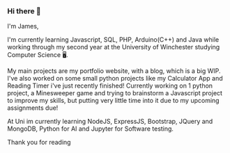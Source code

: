 ### Hi there 👋

I'm James,

I'm currently learning Javascript, SQL, PHP, Arduino(C++) and Java while working through my second year at the University of Winchester studying Computer Science 🖥️.

My main projects are my portfolio website, with a blog, which is a big WIP. I've also worked on some small python projects like my Calculator App and Reading Timer i've just recently finished!
Currently working on 1 python project, a Minesweeper game and trying to brainstorm a Javascript project to improve my skills, but putting very little time into it due to my upcoming assignments due!

At Uni im currently learning NodeJS, ExpressJS, Bootstrap, JQuery and MongoDB, Python for AI and Jupyter for Software testing.

Thank you for reading

<!--
**JumesP/JumesP** is a ✨ _special_ ✨ repository because its `README.md` (this file) appears on your GitHub profile.

Here are some ideas to get you started:

- 🔭 I’m currently working on ...
- 🌱 I’m currently learning ...
- 👯 I’m looking to collaborate on ...
- 🤔 I’m looking for help with ...
- 💬 Ask me about ...
- 📫 How to reach me: ...
- 😄 Pronouns: ...
- ⚡ Fun fact: ...
-->
